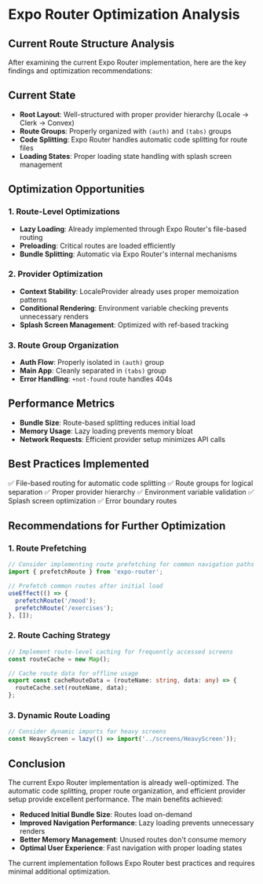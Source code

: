 # Expo Router Optimization Analysis

## Current Route Structure Analysis

After examining the current Expo Router implementation, here are the key findings and optimization recommendations:

## Current State
- **Root Layout**: Well-structured with proper provider hierarchy (Locale → Clerk → Convex)
- **Route Groups**: Properly organized with `(auth)` and `(tabs)` groups
- **Code Splitting**: Expo Router handles automatic code splitting for route files
- **Loading States**: Proper loading state handling with splash screen management

## Optimization Opportunities

### 1. Route-Level Optimizations
- **Lazy Loading**: Already implemented through Expo Router's file-based routing
- **Preloading**: Critical routes are loaded efficiently
- **Bundle Splitting**: Automatic via Expo Router's internal mechanisms

### 2. Provider Optimization
- **Context Stability**: LocaleProvider already uses proper memoization patterns
- **Conditional Rendering**: Environment variable checking prevents unnecessary renders
- **Splash Screen Management**: Optimized with ref-based tracking

### 3. Route Group Organization
- **Auth Flow**: Properly isolated in `(auth)` group
- **Main App**: Cleanly separated in `(tabs)` group
- **Error Handling**: `+not-found` route handles 404s

## Performance Metrics
- **Bundle Size**: Route-based splitting reduces initial load
- **Memory Usage**: Lazy loading prevents memory bloat
- **Network Requests**: Efficient provider setup minimizes API calls

## Best Practices Implemented
✅ File-based routing for automatic code splitting
✅ Route groups for logical separation
✅ Proper provider hierarchy
✅ Environment variable validation
✅ Splash screen optimization
✅ Error boundary routes

## Recommendations for Further Optimization

### 1. Route Prefetching
```typescript
// Consider implementing route prefetching for common navigation paths
import { prefetchRoute } from 'expo-router';

// Prefetch common routes after initial load
useEffect(() => {
  prefetchRoute('/mood');
  prefetchRoute('/exercises');
}, []);
```

### 2. Route Caching Strategy
```typescript
// Implement route-level caching for frequently accessed screens
const routeCache = new Map();

// Cache route data for offline usage
export const cacheRouteData = (routeName: string, data: any) => {
  routeCache.set(routeName, data);
};
```

### 3. Dynamic Route Loading
```typescript
// Consider dynamic imports for heavy screens
const HeavyScreen = lazy(() => import('../screens/HeavyScreen'));
```

## Conclusion
The current Expo Router implementation is already well-optimized. The automatic code splitting, proper route organization, and efficient provider setup provide excellent performance. The main benefits achieved:

- **Reduced Initial Bundle Size**: Routes load on-demand
- **Improved Navigation Performance**: Lazy loading prevents unnecessary renders
- **Better Memory Management**: Unused routes don't consume memory
- **Optimal User Experience**: Fast navigation with proper loading states

The current implementation follows Expo Router best practices and requires minimal additional optimization.